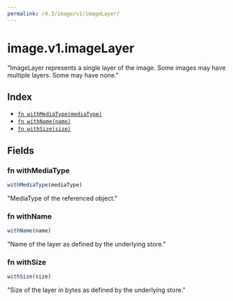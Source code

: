 ```yaml
---
permalink: /4.3/image/v1/imageLayer/
---
```


# image.v1.imageLayer

"ImageLayer represents a single layer of the image. Some images may have multiple layers. Some may have none."

## Index

* [`fn withMediaType(mediaType)`](#fn-withmediatype)
* [`fn withName(name)`](#fn-withname)
* [`fn withSize(size)`](#fn-withsize)

## Fields

### fn withMediaType

```ts
withMediaType(mediaType)
```

"MediaType of the referenced object."

### fn withName

```ts
withName(name)
```

"Name of the layer as defined by the underlying store."

### fn withSize

```ts
withSize(size)
```

"Size of the layer in bytes as defined by the underlying store."